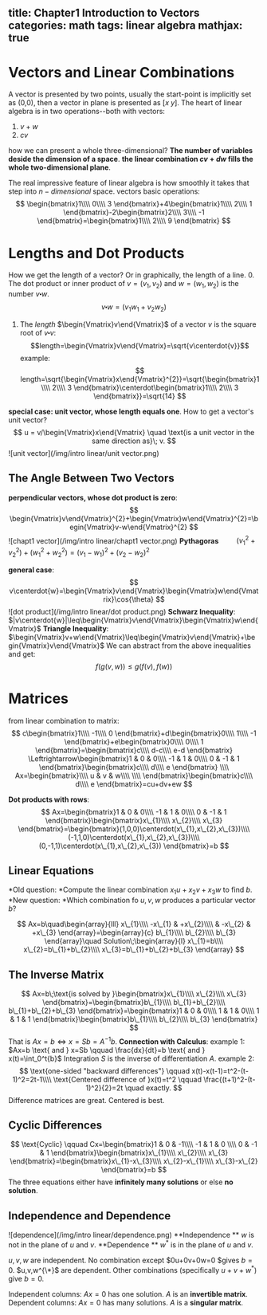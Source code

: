 title: Chapter1 Introduction to Vectors
categories: math
tags: linear algebra
mathjax: true
---
# Vectors and Linear Combinations
A vector is presented by two points, usually the start-point is implicitly set as (0,0), then a vector in plane is presented as $[x \; y]$.
The heart of linear algebra is in two operations--both with vectors:
1. $v+w$
2. $cv$

how we can present a whole three-dimensional?
**The number of variables deside the dimension of a space**.
**the linear combination  $cv+dw$ fills the whole two-dimensional plane**.

The real impressive feature of linear algebra is how smoothly it takes that step into $n-dimensional$ space.
vectors basic operations:
$$
\begin{bmatrix}1\\\\
0\\\\
3
\end{bmatrix}+4\begin{bmatrix}1\\\\
2\\\\
1
\end{bmatrix}-2\begin{bmatrix}2\\\\
3\\\\
-1
\end{bmatrix}=\begin{bmatrix}1\\\\
2\\\\
9
\end{bmatrix}
$$

# Lengths and Dot Products
How we get the length of a vector? Or in graphically, the length of a line.
0. The dot product or inner product of $v=(v_1, v_2)$ and $w=(w_1,w_2)$ is the number $v\centerdot{w}$. $$v\centerdot{w}=(v_1w_1+v_2w_2)$$
1. The *length*  $\begin{Vmatrix}v\end{Vmatrix}$ of a vector $v$ is the square root of $v\centerdot{v}$: $$length=\begin{Vmatrix}v\end{Vmatrix}=\sqrt{v\centerdot{v}}$$
example:
$$
length=\sqrt{\begin{Vmatrix}x\end{Vmatrix}^{2}}=\sqrt{\begin{bmatrix}1\\\\
2\\\\
3
\end{bmatrix}\centerdot\begin{bmatrix}1\\\\
2\\\\
3
\end{bmatrix}}=\sqrt{14}
$$

**special case: unit vector, whose length equals one**.
How to get a vector's unit vector?
$$
u = v/\begin{Vmatrix}x\end{Vmatrix} \quad \text{is a unit vector in the same direction as}\; v.
$$
![unit vector](/img/intro linear/unit vector.png)
## The Angle Between Two Vectors
**perpendicular vectors, whose dot product is zero**:
$$
\begin{Vmatrix}v\end{Vmatrix}^{2}+\begin{Vmatrix}w\end{Vmatrix}^{2}=\begin{Vmatrix}v-w\end{Vmatrix}^{2}
$$
![chapt1 vector](/img/intro linear/chapt1 vector.png)
**Pythagoras**  $\qquad (v_1^2+v_2^2)+(w_1^2+w_2^2)=(v_1-w_1)^2+(v_2-w_2)^2$

**general case**:
$$
v\centerdot{w}=\begin{Vmatrix}v\end{Vmatrix}\begin{Vmatrix}w\end{Vmatrix}\cos{\theta}
$$
![dot product](/img/intro linear/dot product.png)
**Schwarz Inequality**: $|v\centerdot{w}|\leq\begin{Vmatrix}v\end{Vmatrix}\begin{Vmatrix}w\end{Vmatrix}$
**Triangle Inequality**: $\begin{Vmatrix}v+w\end{Vmatrix}\leq\begin{Vmatrix}v\end{Vmatrix}+\begin{Vmatrix}v\end{Vmatrix}$
We can abstract from the above inequalities and get:
$$
f(g(v, w))\leq{g(f(v),f(w))}
$$

# Matrices
from linear combination to matrix:
$$
c\begin{bmatrix}1\\\\
-1\\\\
0
\end{bmatrix}+d\begin{bmatrix}0\\\\
1\\\\
-1
\end{bmatrix}+e\begin{bmatrix}0\\\\
0\\\\
1
\end{bmatrix}=\begin{bmatrix}c\\\\
d-c\\\\
e-d
\end{bmatrix}
 \Leftrightarrow\begin{bmatrix}1 & 0 & 0\\\\
-1 & 1 & 0\\\\
0 & -1 & 1
\end{bmatrix}\begin{bmatrix}c\\\\
d\\\\
e
\end{bmatrix} \\\\
Ax=\begin{bmatrix}\\\\
u & v & w\\\\
\\\\
\end{bmatrix}\begin{bmatrix}c\\\\
d\\\\
e
\end{bmatrix}=cu+dv+ew
$$

**Dot products with rows**:
$$
Ax=\begin{bmatrix}1 & 0 & 0\\\\
-1 & 1 & 0\\\\
0 & -1 & 1
\end{bmatrix}\begin{bmatrix}x\_{1}\\\\
x\_{2}\\\\
x\_{3}
\end{bmatrix}=\begin{bmatrix}(1,0,0)\centerdot(x\_{1},x\_{2},x\_{3})\\\\
(-1,1,0)\centerdot(x\_{1},x\_{2},x\_{3})\\\\
(0,-1,1)\centerdot(x\_{1},x\_{2},x\_{3})
\end{bmatrix}=b
$$

## Linear Equations
*Old question: *Compute the linear combination $x_1{u}+x_2{v}+x_3{w}$ to find $b$.
*New question: *Which combination fo $u,v,w$ produces a particular vector $b$?

$$
Ax=b\quad\begin{array}{lll}
x\_{1}\\\\
-x\_{1} & +x\_{2}\\\\
 & -x\_{2} & +x\_{3}
\end{array}=\begin{array}{c}
b\_{1}\\\\
b\_{2}\\\\
b\_{3}
\end{array}\quad Solution\;\begin{array}{l}
x\_{1}=b\\\\
x\_{2}=b\_{1}+b\_{2}\\\\
x\_{3}=b\_{1}+b\_{2}+b\_{3}
\end{array}
$$
## The Inverse Matrix
$$
Ax=b\;\text{is solved by }\begin{bmatrix}x\_{1}\\\\
x\_{2}\\\\
x\_{3}
\end{bmatrix}=\begin{bmatrix}b\_{1}\\\\
b\_{1}+b\_{2}\\\\
b\_{1}+b\_{2}+b\_{3}
\end{bmatrix}=\begin{bmatrix}1 & 0 & 0\\\\
1 & 1 & 0\\\\
1 & 1 & 1
\end{bmatrix}\begin{bmatrix}b\_{1}\\\\
b\_{2}\\\\
b\_{3}
\end{bmatrix}
$$
That is $Ax=b \Leftrightarrow x=Sb=A^{-1}b$.
**Connection with Calculus**:
example 1:
$Ax=b \text{ and } x=Sb \qquad \frac{dx}{dt}=b \text{ and } x(t)=\int_0^t{b}$ 
Integration $S$ is the inverse of differentiation $A$.
example 2:
$$
\text{one-sided "backward differences"} \qquad x(t)-x(t-1)=t^2-(t-1)^2=2t-1\\\\
\text{Centered difference of  }x(t)=t^2 \qquad \frac{(t+1)^2-(t-1)^2}{2}=2t 
\quad exactly.
$$
Difference matrices are great. Centered is best.

## Cyclic Differences
$$ 
\text{Cyclic} \qquad Cx=\begin{bmatrix}1 & 0 & -1\\\\
-1 & 1 & 0 \\\\
0 & -1 & 1 
\end{bmatrix}\begin{bmatrix}x\_{1}\\\\
x\_{2}\\\\
x\_{3}
\end{bmatrix}=\begin{bmatrix}x\_{1}-x\_{3}\\\\
x\_{2}-x\_{1}\\\\
x\_{3}-x\_{2}
\end{bmatrix}=b
$$
The three equations either have **infinitely many solutions** or else **no solution**.

## Independence and Dependence
![dependence](/img/intro linear/dependence.png)
**Independence  ** $w$ is not in the plane of $u$ and $v$.
**Dependence  ** $w^{*}$ is in the plane of $u$ and $v$.

$u,v,w$ are independent. No combination except $0u+0v+0w=0 $gives $b=0$.
$u,v,w^{\*}$ are dependent. Other combinations (specifically $u + v + w^{*}$) give $b=0$.

Independent columns: $Ax = 0$ has one solution. $A$ is an **invertible matrix**. 
Dependent columns: $Ax = 0$ has many solutions. $A$ is a **singular matrix**.















